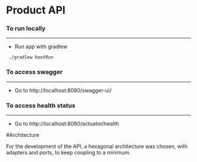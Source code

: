 # Product API

### To run locally
___
- Run app with gradlew
```
 ./gradlew bootRun
```

### To access swagger
___

- Go to http://localhost:8080/swagger-ui/

### To access health status
___

- Go to http://localhost:8080/actuator/health


#Architecture

For the development of the API, a hexagonal architecture was chosen, with adapters and ports, to keep coupling to a minimum.

